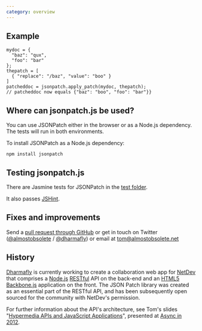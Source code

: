 ```yaml
---
category: overview
---
```


Example
-------

    mydoc = {
      "baz": "qux",
      "foo": "bar"
    };
    thepatch = [
      { "replace": "/baz", "value": "boo" }
    ]
    patcheddoc = jsonpatch.apply_patch(mydoc, thepatch);
    // patcheddoc now equals {"baz": "boo", "foo": "bar"}}


Where can jsonpatch.js be used?
-------------------------------

You can use JSONPatch either in the browser or as a Node.js dependency. The tests will run in both environments.

To install JSONPatch as a Node.js dependency:

    npm install jsonpatch


Testing jsonpatch.js
--------------------

There are Jasmine tests for JSONPatch in the [test folder](https://github.com/dharmafly/jsonpatch.js/tree/master/test).

It also passes [JSHint](http://www.jshint.com).


Fixes and improvements
----------------------

Send a [pull request through GitHub](http://github.com/dharmafly/jsonpatch.js) or get in touch on Twitter ([@almostobsolete](https://twitter.com/almostobsolete) / [@dharmafly](https://twitter.com/dharmafly)) or email at [tom@almostobsolete.net](mailto:tom@almostobsolete.net)


History
-------

[Dharmafly][df] is currently working to create a collaboration web app for [NetDev][netdev] that comprises a [Node.js][node] [RESTful][rest] API on the back-end and an [HTML5][html5] [Backbone.js][backbone] application on the front. The JSON Patch library was created as an essential part of the RESTful API, and has been subsequently open sourced for the community with NetDev's permission.

For further information about the API's architecture, see Tom's slides "[Hypermedia APIs and JavaScript Applications][hypermedia-slides]", presented at [Async in 2012][hypermedia-event].


[df]: http://dharmafly.com
[netdev]: http://www.netdev.co.uk
[node]: http://nodejs.org
[backbone]: http://documentcloud.github.com/backbone/
[html5]: https://en.wikipedia.org/wiki/HTML5
[rest]: https://en.wikipedia.org/wiki/Representational_state_transfer
[hypermedia-event]: http://asyncjs.com/hypermedia/
[hypermedia-slides]: http://almostobsolete.net/talks/hypermedia/
